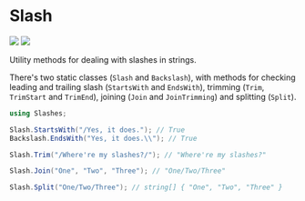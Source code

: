 # Slash

[![][build-img]][build]
[![][nuget-img]][nuget]

Utility methods for dealing with slashes in strings.

There's two static classes (`Slash` and `Backslash`), with methods for checking leading and trailing slash (`StartsWith` and `EndsWith`), trimming (`Trim`, `TrimStart` and `TrimEnd`), joining (`Join` and `JoinTrimming`) and splitting (`Split`).

[build]:     https://ci.appveyor.com/project/TallesL/Slash
[build-img]: https://ci.appveyor.com/api/projects/status/github/tallesl/Slash

[nuget]:     http://badge.fury.io/nu/Slash
[nuget-img]: https://badge.fury.io/nu/Slash.png

```cs
using Slashes;

Slash.StartsWith("/Yes, it does."); // True
Backslash.EndsWith("Yes, it does.\\"); // True

Slash.Trim("/Where're my slashes?/"); // "Where're my slashes?"

Slash.Join("One", "Two", "Three"); // "One/Two/Three"

Slash.Split("One/Two/Three"); // string[] { "One", "Two", "Three" }
```
